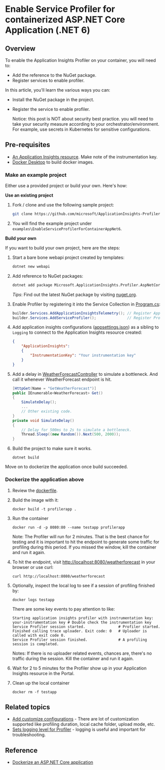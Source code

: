 # Enable Service Profiler for containerized ASP.NET Core Application (.NET 6)

## Overview

To enable the Application Insights Profiler on your container, you will need to:

* Add the reference to the NuGet package.
* Register services to enable profiler.

In this article, you'll learn the various ways you can:
- Install the NuGet package in the project. 
- Register the service to enable profiler.

  Notice: this post is NOT about security best practice. you will need to take your security measure according to your orchestrator/environment. For example, use secrets in Kubernetes for sensitive configurations.

## Pre-requisites

- [An Application Insights resource](https://docs.microsoft.com/en-us/azure/azure-monitor/app/create-new-resource). Make note of the instrumentation key.
- [Docker Desktop](https://www.docker.com/products/docker-desktop/) to build docker images.

### Make an example project

Either use a provided project or build your own. Here's how:

**Use an existing project**

1. Fork / clone and use the following sample project:

    ```bash
    git clone https://github.com/microsoft/ApplicationInsights-Profiler-AspNetCore.git
    ```

2. You will find the example project under `examples\EnableServiceProfilerForContainerAppNet6`.

**Build your own**

If you want to build your own project, here are the steps:

1. Start a bare bone webapi project created by templates:

    ```bash
    dotnet new webapi
    ```

1. Add reference to NuGet packages:

    ```bash
    dotnet add package Microsoft.ApplicationInsights.Profiler.AspNetCore
    ```

    _Tips_: Find out the latest NuGet package by visiting [nuget.org](https://www.nuget.org/packages/Microsoft.ApplicationInsights.Profiler.AspNetCore/).

1. Enable Profiler by registering it into the Service Collection in [Program.cs](./Program.cs):

    ```csharp
    builder.Services.AddApplicationInsightsTelemetry(); // Register Application Insights
    builder.Services.AddServiceProfiler();              // Register Profiler
    ```

1. Add application insights configurations ([appsettings.json](./appsettings.json)) as a sibling to `Logging` to connect to the Application Insights resource created:

    ```json
    {
        "ApplicationInsights":
        {
            "InstrumentationKey": "Your instrumentation key"
        }
    }
    ```


1. Add a delay in [WeatherForecastController](./Controllers/WeatherForecastController.cs) to simulate a bottleneck. And call it whenever WeatherForecast endpoint is hit.

    ```csharp
    [HttpGet(Name = "GetWeatherForecast")]
    public IEnumerable<WeatherForecast> Get()
    {
        SimulateDelay();
        ...
        // Other existing code.
    }
    private void SimulateDelay()
    {
        // Delay for 500ms to 2s to simulate a bottleneck.
        Thread.Sleep((new Random()).Next(500, 2000));
    }
    ```

1. Build the project to make sure it works.

    ```shell
    dotnet build
    ```

Move on to dockerize the application once build succeeded.

### Dockerize the application above

1. Review the [dockerfile](./dockerfile).
1. Build the image with it:

    ```shell
    docker build -t profilerapp .
    ```
1. Run the container

    ```shell
    docker run -d -p 8080:80 --name testapp profilerapp
    ```

    Note: The Profiler will run for 2 minutes. That is the best chance for testing and it is important to hit the endpoint to generate some traffic for profiling during this period. If you missed the window, kill the container and run it again.

1. To hit the endpoint, visit <http://localhost:8080/weatherforecast> in your browser or use curl:

    ```shell
    curl http://localhost:8080/weatherforecast
    ```

1. Optionally, inspect the local log to see if a session of profiling finished by:

    ```shell
    docker logs testapp
    ```

    There are some key events to pay attention to like:

    ```shell
    Starting application insights profiler with instrumentation key: your-instrumentation key # Double check the instrumentation key
    Service Profiler session started.               # Profiler started.
    Finished calling trace uploader. Exit code: 0   # Uploader is called with exit code 0.
    Service Profiler session finished.              # A profiling session is completed.
    ```

    Notes: If there is no uploader related events, chances are, there's no traffic during the session. Kill the container and run it again.

1. Wait for 2 to 5 minutes for the Profiler show up in your Application Insights resource in the Portal.

1. Clean up the local container

    ```shell
    docker rm -f testapp
    ```

## Related topics

* [Add customize configurations](../../Configurations.md) - There are lot of customization supported like profiling duration, local cache folder, upload mode, etc.
* [Sets logging level for Profiler](../../Configurations.md#sets-the-logging-level-for-profiler) - logging is useful and important for troubleshooting.

## Reference

* [Dockerize an ASP.NET Core application](https://docs.docker.com/samples/dotnetcore/)
